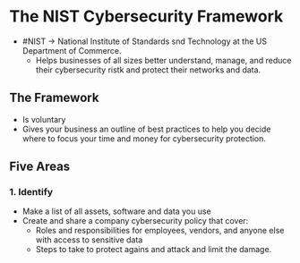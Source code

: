 # The NIST Cybersecurity Framework

- #NIST → National Institute of Standards snd Technology at the US Department of Commerce.
	- Helps businesses of all sizes better understand, manage, and reduce their cybersecurity ristk and protect their networks and data.

## The Framework
- Is voluntary
- Gives your business an outline of best practices to help you decide where to focus your time and money for cybersecurity protection.

## Five Areas 
### 1. Identify
- Make a list of all assets, software and data you use
- Create and share a company cybersecurity policy that cover:
	- Roles and responsibilities for employees, vendors, and anyone else with access to sensitive data
	- Steps to take to protect agains and attack and limit the damage.
